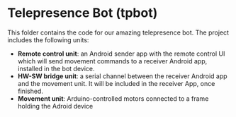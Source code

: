 # Telepresence Bot (tpbot)
This folder contains the code for our amazing telepresence bot.
The project includes the following units:
* **Remote control unit**: an Android sender app with the remote control UI which will send movement commands to a receiver Android app, installed in the bot device.
* **HW-SW bridge unit**: a serial channel between the receiver Android app and the movement unit. It will be included in the receiver App, once finished.
* **Movement unit**: Arduino-controlled motors connected to a frame holding the Adroid device
